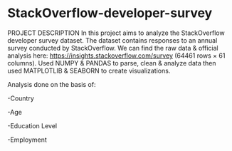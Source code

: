 # StackOverflow-developer-survey

PROJECT DESCRIPTION
In this project aims to analyze the StackOverflow developer survey dataset. The dataset contains responses to an annual survey conducted by StackOverflow. We can find the raw data &amp; official analysis here: https://insights.stackoverflow.com/survey (64461 rows × 61 columns).
Used NUMPY & PANDAS to parse, clean & analyze data then used MATPLOTLIB & SEABORN to create visualizations.

Analysis done on the basis of:

-Country

-Age

-Education Level

-Employment
